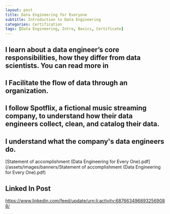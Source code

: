 ```yaml
---
layout: post
title: Data Engineering for Everyone
subtitle: Introduction to Data Engineering
categories: Certification
tags: [Data Engineering, Intro, Basics, Certificate]
---
```


## I learn about a data engineer’s core responsibilities, how they differ from data scientists. You can read more in 
## I Facilitate the flow of data through an organization. 
## I follow Spotflix, a fictional music streaming company, to understand how their data engineers collect, clean, and catalog their data. 
## I understand what the company's data engineers do.

[Statement of accomplishment (Data Engineering for Every One).pdf](/assets/images/banners/Statement of accomplishment (Data Engineering for Every One).pdf)

## Linked In Post
https://www.linkedin.com/feed/update/urn:li:activity:6876634968932569088/
